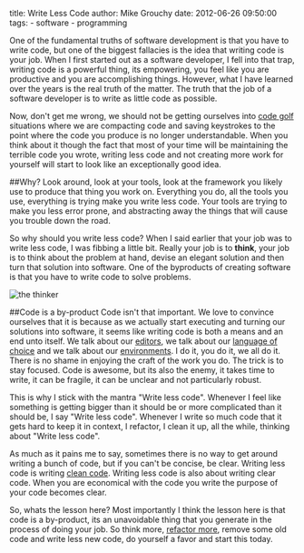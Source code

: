 title: Write Less Code
author: Mike Grouchy
date: 2012-06-26 09:50:00
tags:
    - software
    - programming

One of the fundamental truths of software development is that you have to write code,
but one of the biggest fallacies is the idea that writing code is your job. When I
first started out as a software developer, I fell into that trap, writing code is
a powerful thing, its empowering, you feel like you are productive and you are
accomplishing things. However, what I have learned over the years is the real
truth of the matter. The truth that the job of a software developer is to write
as little code as possible.

Now, don't get me wrong, we should not be getting ourselves into [code golf](http://codegolf.com/)
situations where we are compacting code and saving keystrokes to the point where
the code you produce is no longer understandable. When you think about it though
the fact that most of your time will be maintaining the terrible code you wrote,
writing less code and not creating more work for yourself will start to look like
an exceptionally good idea.

##Why?
Look around, look at your tools, look at the framework you likely use to
produce that thing you work on. Everything you do, all the tools you use,
everything is trying make you write less code. Your tools are trying to make
you less error prone, and abstracting away the things that will cause you trouble
down the road.

So why should you write less code? When I said earlier that your job was to write
less code, I was fibbing a little bit. Really your job is to **think**, your job
is to think about the problem at hand, devise an elegant solution and then turn
that solution into software. One of the byproducts of creating software is that you
have to write code to solve problems.

![the thinker](http://upload.wikimedia.org/wikipedia/commons/thumb/5/56/The_Thinker,_Rodin.jpg/250px-The_Thinker,_Rodin.jpg)

##Code is a by-product
Code isn't that important. We love to convince ourselves that it is because
as we actually start executing and turning our solutions into software, it seems
like writing code is both a means and an end unto itself. We talk about our
[editors](http://mikegrouchy.com/blog/compile-vim-with-python-on-osx-with-homebrew.html),
we talk about our [language of choice](http://pycoders.com) and we talk about our
[environments](http://mikegrouchy.com/blog/zsh-is-your-friend.html). I do it,
you do it, we all do it. There is no shame in enjoying the craft of the work you do.
The trick is to stay focused. Code is awesome, but its also the enemy, it takes
time to write, it can be fragile, it can be unclear and not particularly robust.

This is why I stick with the mantra "Write less code". Whenever I feel like something
is getting bigger than it should be or more complicated than it should be, I say
"Write less code". Whenever I write so much code that it gets hard to keep it
in context, I refactor, I clean it up, all the while, thinking about "Write less code".

As much as it pains me to say, sometimes there is no way to get around writing a
bunch of code, but if you can't be concise, be clear. Writing less code is
writing [clean code](http://amzn.to/MJFkE4). Writing less code is also about
writing clear code. When you are economical with the code you write the purpose
of your code becomes clear.

So, whats the lesson here? Most importantly I think the lesson here is that
code is a by-product, its an unavoidable thing that you generate in the process
of doing your job. So think more, [refactor more](http://amzn.to/KHjbJp), remove some
old code and write less new code, do yourself a favor and start this today.
